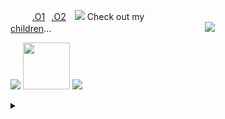 ⠀⠀⠀ <a href="https://bundles.cc/EXENTASER">.O1</a>⠀<a href="https://aoiveae.atabook.org">.O2</a>⠀ <img src="https://i.postimg.cc/yYqTFb00/ezgif-41e8c915f4d702.gif"> Check out my <a href="https://tamanotchi.world/u/7524">children</a>...⠀⠀⠀⠀⠀⠀⠀⠀⠀⠀⠀⠀⠀⠀⠀⠀⠀⠀⠀⠀⠀⠀⠀⠀![](https://komarev.com/ghpvc/?username=ARLEQUINADE&style=for-the-badge&color=969696&label=%20%E8%9B%87%20%20&abbreviated=true)



<img src="https://i.postimg.cc/zG86kBTw/ezgif-49c8593c3d17fc.gif"> <img src="https://spotify-github-profile.kittinanx.com/api/view?uid=t347n58tjvzwmecnsr68wrdy9&cover_image=true&theme=novatorem&show_offline=false&background_color=121212&interchange=false&bar_color=ffffff&bar_color_cover=true)](https://github.com/kittinan/spotify-github-profile" height="75"> <img src="https://i.postimg.cc/Gtx7SJvL/Untitled121-20251101000009.png">

<details>
    <summary> </summary>
  <p>
  <img src="https://i.postimg.cc/LhF4fxrk/tumblr_8db257366fc8585c17164cf803edc194_f6b6de09_100.jpg"/> <img src="https://64.media.tumblr.com/cd0b1c61e445ef1769ec10ea44d4a5b9/5dae19f76b7ce58c-0e/s100x200/804a79d22144b7c6bd13a46edf4b837377b3b66d.pnj"/> <img src="https://i.postimg.cc/MZ4DKqTh/c4cf9a49.png"/> <img src="https://i.postimg.cc/W42cHwtj/thebread-5.gif"/> 
   <img src="https://i.postimg.cc/Rhrn6F6c/image.png"/> <img src="https://i.postimg.cc/W3sMmnPv/tumblr_844652d1cf8d2c0fab25d6dd0c199452_e713bd7f_100.jpg">  <img src="https://i.postimg.cc/gc6cR4ZB/garfpenis-5.gif"/> <img src="https://64.media.tumblr.com/983e3e3c2b5c5b064c7580ee31c91127/4d145cf7f7f9b7d3-92/s100x200/e3bd094e43ae7c020712a53d15d04d0974f5f214.gifv"/> <img src="https://i.postimg.cc/bvcqCgT6/ezgif-5-4b648b0d3a.gif"> <br>
   <img src="https://i.postimg.cc/ncqhZtD3/tumblr-static-3605e9xqzlq8o40s0g0s80okc.gif"> <img src="https://i.postimg.cc/nLbKrxRM/d57c761275e8498095f011b8ad6a3e0bf03a7df2.gif"> <img src="https://i.postimg.cc/KcdtWCFJ/in_the_lab.gif"> 
    <img src="https://i.postimg.cc/k4V7HrCF/02.webp"> <img src="https://i.postimg.cc/t4Wz1gTG/f08d57af3010ac0e7460fbe315a8ebe8.gif"> <img src="https://i.postimg.cc/jdPv3TWQ/023502195767088a9c9d5d8eeb686f8be33e945b.gif">
  </p>
  </details>
